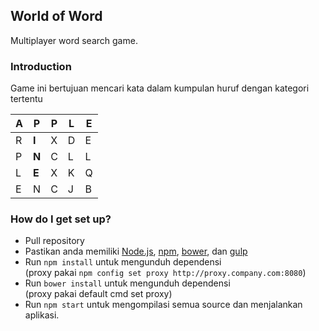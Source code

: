 ## World of Word

Multiplayer word search game.

### Introduction

Game ini bertujuan mencari kata dalam kumpulan huruf dengan kategori tertentu

A | P | P | L | E
--- | --- | --- | --- | ---
R | **I** | X | D | E
P | **N** | C | L | L
L | **E** | X | K | Q
E | N | C | J | B


### How do I get set up?

* Pull repository
* Pastikan anda memiliki [Node.js](https://nodejs.org/en/), [npm](https://www.npmjs.com/), [bower](https://bower.io/), dan [gulp](http://gulpjs.com/)
* Run `npm install` untuk mengunduh dependensi  
  (proxy pakai `npm config set proxy http://proxy.company.com:8080`)
* Run `bower install` untuk mengunduh dependensi  
  (proxy pakai default cmd set proxy)
* Run `npm start` untuk mengompilasi semua source dan menjalankan aplikasi.
